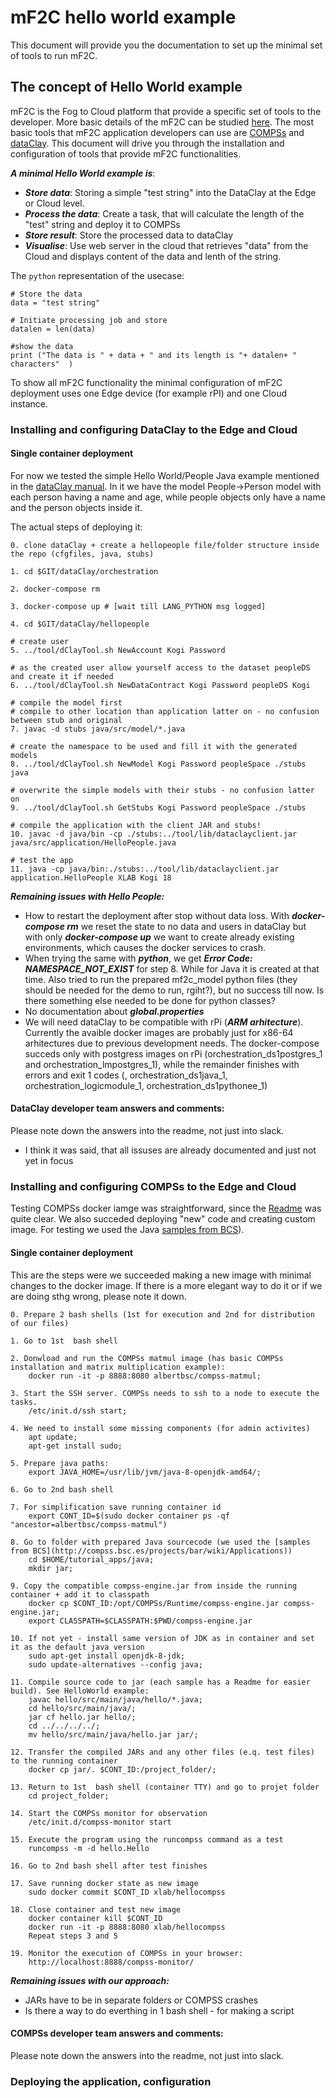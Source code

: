 # mF2C hello world example

This document will provide you the documentation to set up the minimal set of tools to run mF2C.

## The concept of Hello World example
mF2C is the Fog to Cloud platform that provide a specific set of tools to the developer. More basic details of the mF2C can be studied [here](http://www.mf2c-project.eu/). The most basic tools that mF2C application developers can use are [COMPSs](https://github.com/mF2C/COMPSs) and [dataClay](https://github.com/mF2C/dataClay). This document will drive you through the installation and configuration of tools that provide mF2C functionalities. 

***A minimal Hello World example is***:

 * ***Store data***: Storing a simple "test string" into the DataClay at the Edge or Cloud level.
 * ***Process the data***: Create a task, that will calculate the length of the "test" string and deploy it to COMPSs
 * ***Store result***: Store the processed data to dataClay
 * ***Visualise***: Use web server in the cloud that retrieves "data" from the Cloud and displays content of the data and lenth of the string.

 The ```python``` representation of the usecase:

 ```
 # Store the data
 data = "test string"

 # Initiate processing job and store
 datalen = len(data)

 #show the data
 print ("The data is " + data + " and its length is "+ datalen+ " characters"  )

 ```


To show all mF2C functionality the minimal configuration of mF2C deployment uses one Edge device (for example rPI) and one Cloud instance. 

### Installing and configuring DataClay to the Edge and Cloud

#### Single container deployment

For now we tested the simple Hello World/People Java example mentioned in the [dataClay manual](https://github.com/mF2C/dataClay/blob/master/manual/dataClay-Manual.pdf). In it we have the model People->Person model with each person having a name and age, while people objects only have a name and the person objects inside it.

The actual steps of deploying it:
```
0. clone dataClay + create a hellopeople file/folder structure inside the repo (cfgfiles, java, stubs)

1. cd $GIT/dataClay/orchestration

2. docker-compose rm

3. docker-compose up # [wait till LANG_PYTHON msg logged]

4. cd $GIT/dataClay/hellopeople

# create user
5. ../tool/dClayTool.sh NewAccount Kogi Password

# as the created user allow yourself access to the dataset peopleDS and create it if needed
6. ../tool/dClayTool.sh NewDataContract Kogi Password peopleDS Kogi

# compile the model first
# compile to other location than application latter on - no confusion between stub and original
7. javac -d stubs java/src/model/*.java

# create the namespace to be used and fill it with the generated models
8. ../tool/dClayTool.sh NewModel Kogi Password peopleSpace ./stubs java

# overwrite the simple models with their stubs - no confusion latter on
9. ../tool/dClayTool.sh GetStubs Kogi Password peopleSpace ./stubs

# compile the application with the client JAR and stubs!
10. javac -d java/bin -cp ./stubs:../tool/lib/dataclayclient.jar java/src/application/HelloPeople.java

# test the app
11. java -cp java/bin:./stubs:../tool/lib/dataclayclient.jar application.HelloPeople XLAB Kogi 18
```
***Remaining issues with Hello People:***
* How to restart the deployment after stop without data loss. With ***docker-compose rm*** we reset the state to no data and users in dataClay but with only ***docker-compose up*** we want to create already existing environments, which causes the docker services to crash.
* When trying the same with ***python***, we get ***Error Code: NAMESPACE_NOT_EXIST*** for step 8. While for Java it is created at that time. Also tried to run the prepared mf2c_model python files (they should be needed for the demo to run, rgiht?), but no success till now. Is there something else needed to be done for python classes?
* No documentation about ***global.properties***
* We will need dataClay to be compatible with rPi (***ARM arhitecture***). Currently the avaible docker images are probably just for x86-64 arhitectures due to previous development needs. The docker-compose succeds only with postgress images on rPi (orchestration_ds1postgres_1 and orchestration_lmpostgres_1), while the remainder finishes with errors and exit 1 codes (, orchestration_ds1java_1, orchestration_logicmodule_1, orchestration_ds1pythonee_1)

#### DataClay developer team answers and comments:

Please note down the answers into the readme, not just into slack.

* I think it was said, that all issuses are already documented and just not yet in focus 

### Installing and configuring COMPSs to the Edge and Cloud

Testing COMPSs docker iamge was straightforward, since the [Readme](https://github.com/mF2C/COMPSs/blob/master/README.md) was quite clear. We also succeded deploying "new" code and creating custom image. For testing we used the Java [samples from BCS](http://compss.bsc.es/projects/bar/wiki/Applications)).

#### Single container deployment

This are the steps were we succeeded making a new image with minimal changes to the docker image. If there is a more elegant way to do it or if we are doing sthg wrong, please note it down.

```
0. Prepare 2 bash shells (1st for execution and 2nd for distribution of our files)

1. Go to 1st  bash shell

2. Donwload and run the COMPSs matmul image (has basic COMPSs installation and matrix multiplication example):
    docker run -it -p 8888:8080 albertbsc/compss-matmul;

3. Start the SSH server. COMPSs needs to ssh to a node to execute the tasks.
    /etc/init.d/ssh start;

4. We need to install some missing components (for admin activites)
    apt update;
    apt-get install sudo;

5. Prepare java paths:
    export JAVA_HOME=/usr/lib/jvm/java-8-openjdk-amd64/;

6. Go to 2nd bash shell

7. For simplification save running container id
    export CONT_ID=$(sudo docker container ps -qf "ancestor=albertbsc/compss-matmul")

8. Go to folder with prepared Java sourcecode (we used the [samples from BCS](http://compss.bsc.es/projects/bar/wiki/Applications))
    cd $HOME/tutorial_apps/java;
    mkdir jar;

9. Copy the compatible compss-engine.jar from inside the running container + add it to classpath
    docker cp $CONT_ID:/opt/COMPSs/Runtime/compss-engine.jar compss-engine.jar;
    export CLASSPATH=$CLASSPATH:$PWD/compss-engine.jar

10. If not yet - install same version of JDK as in container and set it as the default java version
    sudo apt-get install openjdk-8-jdk;
    sudo update-alternatives --config java;

11. Compile source code to jar (each sample has a Readme for easier build). See HelloWorld example:
    javac hello/src/main/java/hello/*.java;
    cd hello/src/main/java/;
    jar cf hello.jar hello/;
    cd ../../../../;
    mv hello/src/main/java/hello.jar jar/;

12. Transfer the compiled JARs and any other files (e.q. test files) to the running container
    docker cp jar/. $CONT_ID:/project_folder/;

13. Return to 1st  bash shell (container TTY) and go to projet folder
    cd project_folder;

14. Start the COMPSs monitor for observation
    /etc/init.d/compss-monitor start

15. Execute the program using the runcompss command as a test
    runcompss -m -d hello.Hello

16. Go to 2nd bash shell after test finishes

17. Save running docker state as new image
    sudo docker commit $CONT_ID xlab/hellocompss

18. Close container and test new image
    docker container kill $CONT_ID
    docker run -it -p 8888:8080 xlab/hellocompss
    Repeat steps 3 and 5

19. Monitor the execution of COMPSs in your browser:
    http://localhost:8888/compss-monitor/
```
***Remaining issues with our approach:***
* JARs have to be in separate folders or COMPSS crashes
* Is there a way to do everthing in 1 bash shell - for making a script


#### COMPSs developer team answers and comments:

Please note down the answers into the readme, not just into slack.

### Deploying the application, configuration



